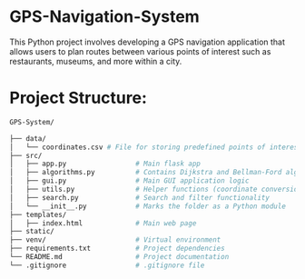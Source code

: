 # GPS-Navigation-System
This Python project involves developing a GPS navigation application that allows users to plan routes between various points of interest such as restaurants, museums, and more within a city.  


# Project Structure:
```bash
GPS-System/

├── data/
│   └── coordinates.csv # File for storing predefined points of interest
├── src/
│   ├── app.py                 # Main flask app
│   ├── algorithms.py          # Contains Dijkstra and Bellman-Ford algorithms
│   ├── gui.py                 # Main GUI application logic
│   ├── utils.py               # Helper functions (coordinate conversions, etc.)
│   ├── search.py              # Search and filter functionality
│   └── __init__.py            # Marks the folder as a Python module
├── templates/
│   ├── index.html             # Main web page
├── static/
├── venv/                      # Virtual environment
├── requirements.txt           # Project dependencies
└── README.md                  # Project documentation
└── .gitignore                 # .gitignore file
```